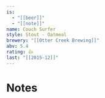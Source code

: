 ```yaml
---
is:
  - "[[beer]]"
  - "[[note]]"
name: Couch Surfer
style: Stout - Oatmeal
brewery: "[[Otter Creek Brewing]]"
abv: 5.4
rating: 👍
last: "[[2015-12]]"
---
```

# Notes

